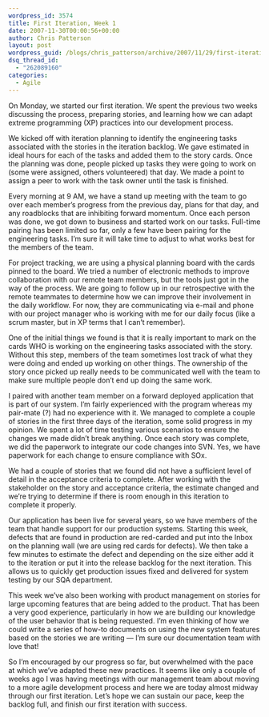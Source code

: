 ```yaml
---
wordpress_id: 3574
title: First Iteration, Week 1
date: 2007-11-30T00:00:56+00:00
author: Chris Patterson
layout: post
wordpress_guid: /blogs/chris_patterson/archive/2007/11/29/first-iteration-week-1.aspx
dsq_thread_id:
  - "262089160"
categories:
  - Agile
---
```

On Monday, we started our first iteration. We spent the previous two weeks discussing the process, preparing stories, and learning how we can adapt extreme programming (XP) practices into our development process.

We kicked off with iteration planning to identify the engineering tasks associated with the stories in the iteration backlog. We gave estimated in ideal hours for each of the tasks and added them to the story cards. Once the planning was done, people picked up tasks they were going to work on (some were assigned, others volunteered) that day. We made a point to assign a peer to work with the task owner until the task is finished. 

Every morning at 9 AM, we have a stand up meeting with the team to go over each member&#8217;s progress from the previous day, plans for that day, and any roadblocks that are inhibiting forward momentum. Once each person was done, we got down to business and started work on our tasks. Full-time pairing has been limited so far, only a few have been pairing for the engineering tasks. I&#8217;m sure it will take time to adjust to what works best for the members of the team.

For project tracking, we are using a physical planning board with the cards pinned to the board. We tried a number of electronic methods to improve collaboration with our remote team members, but the tools just got in the way of the process. We are going to follow up in our retrospective with the remote teammates to determine how we can improve their involvement in the daily workflow. For now, they are communicating via e-mail and phone with our project manager who is working with me for our daily focus (like a scrum master, but in XP terms that I can&#8217;t remember).

One of the initial things we found is that it is really important to mark on the cards WHO is working on the engineering tasks associated with the story. Without this step, members of the team sometimes lost track of what they were doing and ended up working on other things. The ownership of the story once picked up really needs to be communicated well with the team to make sure multiple people don&#8217;t end up doing the same work. 

I paired with another team member on a forward deployed application that is part of our system. I&#8217;m fairly experienced with the program whereas my pair-mate (?) had no experience with it. We managed to complete a couple of stories in the first three days of the iteration, some solid progress in my opinion. We spent a lot of time testing various scenarios to ensure the changes we made didn&#8217;t break anything. Once each story was complete, we did the paperwork to integrate our code changes into SVN. Yes, we have paperwork for each change to ensure compliance with SOx.

We had a couple of stories that we found did not have a sufficient level of detail in the acceptance criteria to complete. After working with the stakeholder on the story and acceptance criteria, the estimate changed and we&#8217;re trying to determine if there is room enough in this iteration to complete it properly. 

Our application has been live for several years, so we have members of the team that handle support for our production systems. Starting this week, defects that are found in production are red-carded and put into the Inbox on the planning wall (we are using red cards for defects). We then take a few minutes to estimate the defect and depending on the size either add it to the iteration or put it into the release backlog for the next iteration. This allows us to quickly get production issues fixed and delivered for system testing by our SQA department.

This week we&#8217;ve also been working with product management on stories for large upcoming features that are being added to the product. That has been a very good experience, particularly in how we are building our knowledge of the user behavior that is being requested. I&#8217;m even thinking of how we could write a series of how-to documents on using the new system features based on the stories we are writing &#8212; I&#8217;m sure our documentation team with love that!

So I&#8217;m encouraged by our progress so far, but overwhelmed with the pace at which we&#8217;ve adapted these new practices. It seems like only a couple of weeks ago I was having meetings with our management team about moving to a more agile development process and here we are today almost midway through our first iteration. Let&#8217;s hope we can sustain our pace, keep the backlog full, and finish our first iteration with success.